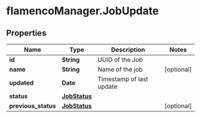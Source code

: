 # flamencoManager.JobUpdate

## Properties

Name | Type | Description | Notes
------------ | ------------- | ------------- | -------------
**id** | **String** | UUID of the Job | 
**name** | **String** | Name of the job | [optional] 
**updated** | **Date** | Timestamp of last update | 
**status** | [**JobStatus**](JobStatus.md) |  | 
**previous_status** | [**JobStatus**](JobStatus.md) |  | [optional] 


